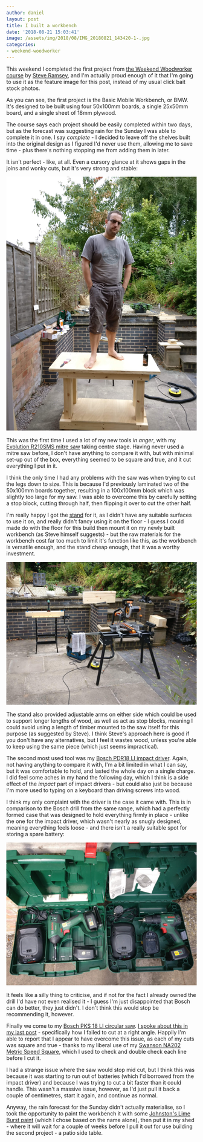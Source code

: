 ```yaml
---
author: daniel
layout: post
title: I built a workbench
date: '2018-08-21 15:03:41'
image: /assets/img/2018/08/IMG_20180821_143420-1-.jpg
categories:
- weekend-woodworker
---
```


<p class="intro"><span class="dropcap">T</span>his weekend I completed the first project from <a href="https://theweekendwoodworker.com/">the Weekend Woodworker course</a> by <a href="https://www.youtube.com/user/stevinmarin">Steve Ramsey</a>, and I'm actually proud enough of it that I'm going to use it as the feature image for this post, instead of my usual click bait stock photos.</p>

As you can see, the first project is the Basic Mobile Workbench, or BMW. It's designed to be built using four 50x100mm boards, a single 25x50mm board, and a single sheet of 18mm plywood.

The course says each project should be easily completed within two days, but as the forecast was suggesting rain for the Sunday I was able to complete it in one. I say _complete_ - I decided to leave off the shelves built into the original design as I figured I'd never use them, allowing me to save time - plus there's nothing stopping me from adding them in later.

It isn't perfect - like, at all. Even a cursory glance at it shows gaps in the joins and wonky cuts, but it's very strong and stable:

![IMG_20180818_183541-1-](/assets/img/2018/08/IMG_20180818_183541-1-.jpg)

This was the first time I used a lot of my new tools _in anger_, with my [Evolution R210SMS mitre saw](http://www.evolutionpowertools.com/uk/build/mitresaws/r210sms/) taking centre stage. Having never used a mitre saw before, I don't have anything to compare it with, but with minimal set-up out of the box, everything seemed to be square and true, and it cut everything I put in it.

I think the only time I had any problems with the saw was when trying to cut the legs down to size. This is because I'd previously laminated two of the 50x100mm boards together, resulting in a 100x100mm block which was slightly too large for my saw. I was able to overcome this by carefully setting a stop block, cutting through half, then flipping it over to cut the other half.

I'm really happy I got the [stand](http://www.evolutionpowertools.com/uk/group/mitrestand.php) for it, as I didn't have any suitable surfaces to use it on, and really didn't fancy using it on the floor - I guess I could made do with the floor for this build then mount it on my newly built workbench (as Steve himself suggests) - but the raw materials for the workbench cost far too much to limit it's function like this, as the workbench is versatile enough, and the stand cheap enough, that it was a worthy investment.

![IMG_20180818_120829-1-](/assets/img/2018/08/IMG_20180818_120829-1-.jpg)

The stand also provided adjustable arms on either side which could be used to support longer lengths of wood, as well as act as stop blocks, meaning I could avoid using a length of timber mounted to the saw itself for this purpose (as suggested by Steve). I think Steve's approach here is good if you don't have any alternatives, but I feel it wastes wood, unless you're able to keep using the same piece (which just seems impractical).

The second most used tool was my [Bosch PDR18 LI impact driver](https://amzn.to/2BD0I26). Again, not having anything to compare it with, I'm a bit limited in what I can say, but it was comfortable to hold, and lasted the whole day on a single charge. I did feel some aches in my hand the following day, which I think is a side effect of the _impact_ part of impact drivers - but could also just be because I'm more used to typing on a keyboard than driving screws into wood.

I think my only complaint with the driver is the case it came with. This is in comparison to the Bosch drill from the same range, which had a perfectly formed case that was designed to hold everything firmly in place - unlike the one for the impact driver, which wasn't nearly as snugly designed, meaning everything feels loose - and there isn't a really suitable spot for storing a spare battery:

![IMG_20180821_153324-1-](/assets/img/2018/08/IMG_20180821_153324-1-.jpg)

It feels like a silly thing to criticise, and if not for the fact I already owned the drill I'd have not even realised it - I guess I'm just disappointed that Bosch can do better, they just didn't. I don't think this would stop be recommending it, however.

Finally we come to my [Bosch PKS 18 LI circular saw](https://amzn.to/2Prj3Cc). [I spoke about this in my last post](/2018/08/03/wood-you-believe-it/) - specifically how I failed to cut at a right angle. Happily I'm able to report that I appear to have overcome this issue, as each of my cuts was square and true - thanks to my liberal use of my [Swanson NA202 Metric Speed Square](https://amzn.to/2N8TXXc), which I used to check and double check each line before I cut it.

I had a strange issue where the saw would stop mid cut, but I think this was because it was starting to run out of batteries (which I'd borrowed from the impact driver) and because I was trying to cut a bit faster than it could handle. This wasn't a massive issue, however, as I'd just pull it back a couple of centimetres, start it again, and continue as normal.

Anyway, the rain forecast for the Sunday didn't actually materialise, so I took the opportunity to paint the workbench it with some [Johnston's Lime Burst paint](https://amzn.to/2MqlPda) (which I chose based on the name alone), then put it in my shed - where it will wait for a couple of weeks before I pull it out for use building the second project - a patio side table.

